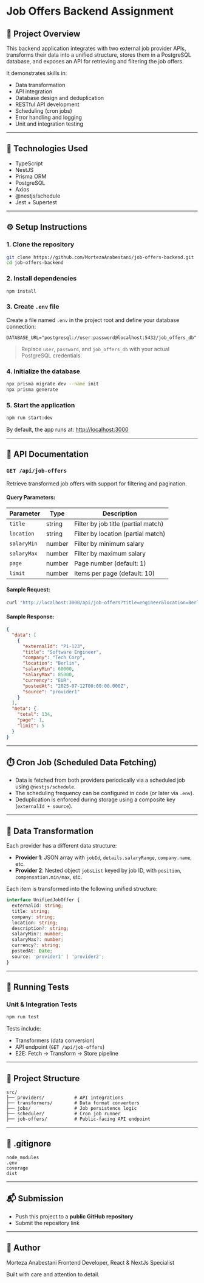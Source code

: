 
# Job Offers Backend Assignment

## 📌 Project Overview

This backend application integrates with two external job provider APIs, transforms their data into a unified structure, stores them in a PostgreSQL database, and exposes an API for retrieving and filtering the job offers.

It demonstrates skills in:
- Data transformation
- API integration
- Database design and deduplication
- RESTful API development
- Scheduling (cron jobs)
- Error handling and logging
- Unit and integration testing

---

## 🚀 Technologies Used

- TypeScript
- NestJS
- Prisma ORM
- PostgreSQL
- Axios
- @nestjs/schedule
- Jest + Supertest

---

## ⚙️ Setup Instructions

### 1. Clone the repository

```bash
git clone https://github.com/MortezaAnabestani/job-offers-backend.git
cd job-offers-backend
```

### 2. Install dependencies

```bash
npm install
```

### 3. Create `.env` file

Create a file named `.env` in the project root and define your database connection:

```
DATABASE_URL="postgresql://user:password@localhost:5432/job_offers_db"
```

> Replace `user`, `password`, and `job_offers_db` with your actual PostgreSQL credentials.

### 4. Initialize the database

```bash
npx prisma migrate dev --name init
npx prisma generate
```

### 5. Start the application

```bash
npm run start:dev
```

By default, the app runs at: [http://localhost:3000](http://localhost:3000)

---

## 📡 API Documentation

### `GET /api/job-offers`

Retrieve transformed job offers with support for filtering and pagination.

#### Query Parameters:
| Parameter   | Type     | Description                              |
|-------------|----------|------------------------------------------|
| `title`     | string   | Filter by job title (partial match)      |
| `location`  | string   | Filter by location (partial match)       |
| `salaryMin` | number   | Filter by minimum salary                 |
| `salaryMax` | number   | Filter by maximum salary                 |
| `page`      | number   | Page number (default: 1)                 |
| `limit`     | number   | Items per page (default: 10)             |

#### Sample Request:

```bash
curl "http://localhost:3000/api/job-offers?title=engineer&location=Berlin&page=1&limit=5"
```

#### Sample Response:

```json
{
  "data": [
    {
      "externalId": "P1-123",
      "title": "Software Engineer",
      "company": "Tech Corp",
      "location": "Berlin",
      "salaryMin": 60000,
      "salaryMax": 85000,
      "currency": "EUR",
      "postedAt": "2025-07-12T00:00:00.000Z",
      "source": "provider1"
    }
  ],
  "meta": {
    "total": 134,
    "page": 1,
    "limit": 5
  }
}
```

---

## ⏱️ Cron Job (Scheduled Data Fetching)

- Data is fetched from both providers periodically via a scheduled job using `@nestjs/schedule`.
- The scheduling frequency can be configured in code (or later via `.env`).
- Deduplication is enforced during storage using a composite key (`externalId + source`).

---

## 🧠 Data Transformation

Each provider has a different data structure:

- **Provider 1**: JSON array with `jobId`, `details.salaryRange`, `company.name`, etc.
- **Provider 2**: Nested object `jobsList` keyed by job ID, with `position`, `compensation.min/max`, etc.

Each item is transformed into the following unified structure:

```ts
interface UnifiedJobOffer {
  externalId: string;
  title: string;
  company: string;
  location: string;
  description?: string;
  salaryMin?: number;
  salaryMax?: number;
  currency?: string;
  postedAt: Date;
  source: 'provider1' | 'provider2';
}
```

---

## 🧪 Running Tests

### Unit & Integration Tests

```bash
npm run test
```

Tests include:
- Transformers (data conversion)
- API endpoint (`GET /api/job-offers`)
- E2E: Fetch → Transform → Store pipeline

---

## 📁 Project Structure

```
src/
├── providers/           # API integrations
├── transformers/        # Data format converters
├── jobs/                # Job persistence logic
├── scheduler/           # Cron job runner
├── job-offers/          # Public-facing API endpoint
```

---

## 🚫 .gitignore

```
node_modules
.env
coverage
dist
```

---

## 📬 Submission

- Push this project to a **public GitHub repository**
- Submit the repository link

---

## 🙌 Author
Morteza Anabestani
Frontend Developer, React & NextJs Specialist

Built with care and attention to detail.
